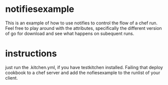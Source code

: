 # notifiesexample

This is an example of how to use notifies to control the flow of a chef run.  Feel free to play around with the attributes, specifically the different version of go for download and see what happens on subequent runs.

# instructions
just run the .kitchen.yml, if you have testkitchen installed.  Failing that deploy cookbook to a chef server and add the nofiesexample to the runlist of your client.

